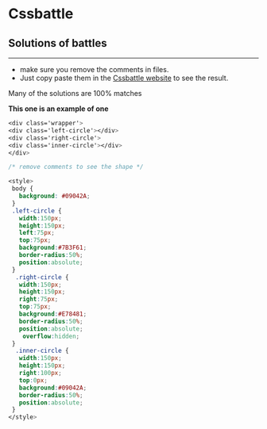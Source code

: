 # Cssbattle 

## Solutions of battles 

---

  - make sure you remove the comments in files.
  -  Just copy paste them in the [Cssbattle website](https://cssbattle.dev) 
  to see the result.
  
  Many of the solutions are 100% matches


 **This one is an example of one**
 
 ```Css
 <div class='wrapper'>
<div class='left-circle'></div>
<div class='right-circle'>
<div class='inner-circle'></div>
</div>

/* remove comments to see the shape */

<style>
  body {
    background: #09042A;
  }
  .left-circle {
    width:150px;
    height:150px;
    left:75px;
    top:75px;
    background:#7B3F61;
    border-radius:50%;
    position:absolute;
  }
   .right-circle {
    width:150px;
    height:150px;
    right:75px;
    top:75px;
    background:#E78481;
    border-radius:50%;
    position:absolute;
     overflow:hidden;
  }
   .inner-circle {
    width:150px;
    height:150px;
    right:100px;
    top:0px;
    background:#09042A;
    border-radius:50%;
    position:absolute;
  }
</style>
 ```
